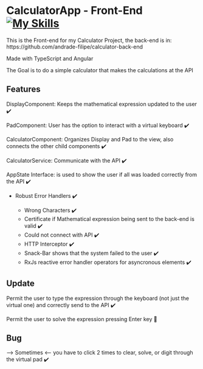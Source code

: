 # CalculatorApp - Front-End [![My Skills](https://skillicons.dev/icons?i=typescript,angular,html,css)](https://skillicons.dev)
<p>This is the Front-end for my Calculator Project, the back-end is in: https://github.com/andrade-filipe/calculator-back-end</p>
<p>Made with TypeScript and Angular</p>
<p>The Goal is to do a simple calculator that makes the calculations at the API</p>

## Features
<p>DisplayComponent: Keeps the mathematical expression updated to the user ✔️</p>
<p>PadComponent: User has the option to interact with a virtual keyboard ✔️</p>
<p>CalculatorComponent: Organizes Display and Pad to the view, also connects the other child components ✔️</p>
<p>CalculatorService: Communicate with the API ✔️</p>
<p>AppState Interface: is used to show the user if all was loaded correctly from the API ✔️</p>
<ul>
    <li>Robust Error Handlers  ✔️</li>
    <ul>
    <li>Wrong Characters  ✔️</li>
    <li>Certificate if Mathematical expression being sent to the back-end is valid  ✔️</li>
    <li>Could not connect with API ✔️</li>
    <li>HTTP Interceptor ✔️</li>
    <li>Snack-Bar shows that the system failed to the user ✔️</li>
    <li>RxJs reactive error handler operators for asyncronous elements ✔️</li>
    </ul>
</ul>

## Update
<p>Permit the user to type the expression through the keyboard (not just the virtual one) and correctly send to the API ✔️</p>
<p>Permit the user to solve the expression pressing Enter key 🔴</p>

## Bug
<p>--> Sometimes <-- you have to click 2 times to clear, solve, or digit through the virtual pad ✔️</p>


